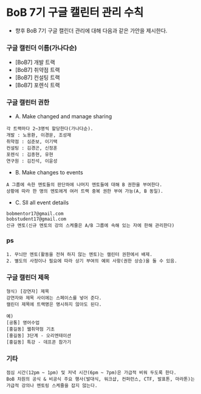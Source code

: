 BoB 7기 구글 캘린터 관리 수칙
=============================

* 향후 BoB 7기 구글 캘린더 관리에 대해 다음과 같은 가안을 제시한다.

### 구글 캘린더 이름(가나다순)
* [BoB7] 개발 트랙
* [BoB7] 취약점 트랙
* [BoB7] 컨설팅 트랙
* [BoB7] 포렌식 트랙

### 구글 캘린터 권한

* A. Make changed and manage sharing
```
각 트랙마다 2~3명씩 할당한다(가나다순).
개발 : 노용환, 이경문, 조성재
취약점 : 심준보, 이기택
컨설팅 : 김경곤, 신정훈
포렌식 : 김종현, 유현
연구원 : 김진석, 이윤성
```

* B. Make changes to events
```
A 그룹에 속한 멘토들의 판단하에 나머지 멘토들에 대해 B 권한을 부여한다.
상황에 따라 한 명의 멘토에게 여러 트랙 중복 권한 부여 가능(A, B 동일).
```

* C. Sll all event details
```
bobmentor17@gmail.com
bobstudent17@gmail.com
신규 멘토(신규 멘토의 강의 스케쥴은 A/B 그룹에 속해 있는 자에 한해 관리한다)
```

### ps
```
1. 무늬만 멘토(활동을 전혀 하지 않는 멘토)는 캘린터 권한에서 배제.
2. 별도의 사정이나 필요에 따라 상기 부여의 예외 사항(권한 상승)을 둘 수 있음.
```

### 구글 캘린더 제목
```
형식) [강연자] 제목
강연자와 제목 사이에는 스페이스를 넣어 준다.
캘린더 제목에 트랙명은 명시하지 않아도 된다.

예)
[공통] 영어수업
[홍길동] 웹취약점 기초
[홍길동] 3단계 - 오리엔테이션
[홍길동] 특강 - 데프콘 참가기

```

### 기타
```
점심 시간(12pm ~ 1pm) 및 저녁 시간(6pm ~ 7pm)은 가급적 비워 두도록 한다.
BoB 차원의 공식 & 비공식 주요 행사(발대식, 워크샵, 컨퍼런스, CTF, 발표톤, 마라톤)는 가급적 강의나 멘토링 스케쥴을 잡지 않는다.
```

